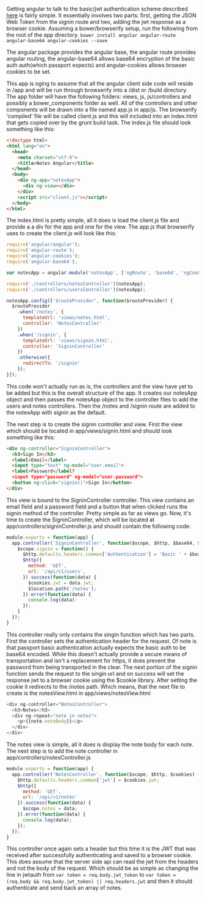 Getting angular to talk to the basic/jwt authentication scheme described
<a href="#">here</a> is fairly simple. It essentially involves two parts: first,
getting the JSON Web Token from the signin route and two, adding the jwt
response as a browser cookie. Assuming a bower/browserify setup, run the following
from the root of the app directory. `bower install angular angular-route angular-base64 angular-cookies --save`

The angular package provides the angular base, the angular route provides
angular routing, the angular-base64 allows base64 encryption of the basic auth
auth(which passport expects) and angular-cookies allows browser cookies to be set.

This app is oging to assume that all the angular client side code will reside in
/app and will be run through browserify into a /dist or /build directory. The app
folder will have the following folders: views, js, js/controllers and possibly a
bower_components folder as well. All of the controllers and other components
will be drawn into a file named app.js in app/js. The browserify 'compiled' file will be
called client.js and this will included into an index.html that gets copied over
by the grunt build task. The index.js file should look something like this:
```html
<!doctype html>
<html lang="en">
  <head>
    <meta charset="utf-8">
    <title>Notes Angular</title>
  </head>
  <body>
    <div ng-app="notesApp">
      <div ng-view></div>
    </div>
    <script src="client.js"></script>
  </body>
</html>
```
The index.html is pretty simple, all it does is load the client.js file and provide a
a div for the app and one for the view. The app.js that browserify uses to create the
client.js will look like this:
```javascript
require('angular/angular');
require('angular-route');
require('angular-cookies');
require('angular-base64');

var notesApp = angular.module('notesApp', ['ngRoute', 'base64', 'ngCookies']);

require('./controllers/notesController')(notesApp);
require('./controllers/usersController')(notesApp);

notesApp.config(['$routeProvider', function($routeProvider) {
  $routeProvider
    .when('/notes', {
      templateUrl: 'views/notes.html',
      controller: 'NotesController'
    })
    .when('/signin', {
      templateUrl: 'views/signin.html',
      controller: 'SigninController'
    })
    .otherwise({
      redirectTo: '/signin'
    });
}]);
```
This code won't actually run as is, the controllers and the view have yet to be added but
this is the overall structure of the app. It creates our notesApp object and then passes
the notesApp object to the controller files to add the users and notes controllers. Then
the /notes and /signin route are added to the notesApp with signin as the default.

The next step is to create the signin controller and view. First the view which should be located
in app/views/signin.html and should look something like this:
```html
<div ng-controller="SigninController">
  <h3>Sign In</h3>
  <label>Email</label>
  <input type="text" ng-model="user.email">
  <label>Password</label?
  <input type="password" ng-model="user.password">
  <button ng-click="signin()">Sign In</button>
</div>
```
This view is bound to the SigninController controller. This view contains an email field and
a password field and a button that when clicked runs the signin method of the controller.
Pretty simple as far as views go. Now, it's time to create the SigninController, which
will be located at app/controllers/signinController.js and should contain the following code:
```javascript
module.exports = function(app) {
  app.controller('SigninController', function($scope, $http, $base64, $cookies, $location) {
    $scope.signin = function() {
      $http.defaults.headers.common['Authentication'] = 'Basic ' + $base64.encode($scope.user.email + ':' + $scope.user.password);
      $http({
        method: 'GET',
        url: '/api/v1/users',
      }).success(function(data) {
        $cookies.jwt = data.jwt;
        $location.path('/notes');
      }).error(function(data) {
        console.log(data):
      });
    }
  });
}
```
This controller really only contains the singin function which has two parts. First the controller
sets the authentication header for the request. Of note is that passport basic authentication actually
expects the basic auth to be base64 encoded. While this doesn't actually provide a secure means of
transportation and isn't a replacement for https, it does prevent the password from being transported
in the clear. The next portion of the signin function sends the request to the singin url and
on success will set the response jwt to a browser cookie using the $cookie library. After setting
the cookie it redirects to the /notes path. Which means, that the next file to create is the notesView.html
in app/views/notesView.html
```javascript
<div ng-controller="NotesController">
  <h3>Notes</h3>
  <div ng-repeat="note in notes">
    <p>{{note.noteBody}}</p>
  </div>
</div>
```
The notes view is simple, all it does is display the note body for each note. The next step is to
add the note controller in app/controllers/notesController.js
```javascript
module.exports = function(app) {
  app.controller('NotesController', function($scope, $http, $cookies) {
    $http.defaults.headers.common['jwt'] = $cookies.jwt;
    $http({
      method: 'GET',
      url: '/api/v1/notes'
    }).success(function(data) {
      $scope.notes = data;
    }).error(function(data) {
      console.log(data);
    });
  });
}
```
This controller once again sets a header but this time it is the JWT that was received after successfully
authenticating and saved to a browser cookie. This does assume that the server side api can read the
jwt from the headers and not the body of the request. Which should be as simple as changing the line
in jwtauth from `var token = req.body.jwt_token` to `var token = (req.body && req.body.jwt_token) || req.headers.jwt`
and then it should authenticate and send back an array of notes.
